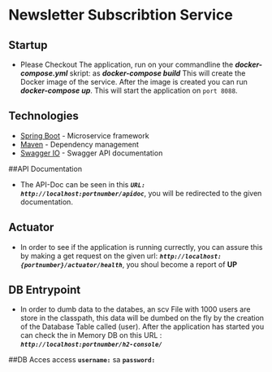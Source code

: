 

# Newsletter Subscribtion Service

## Startup 
* Please Checkout The application,  run on your commandline the **_docker-compose.yml_** skript: as _**docker-compose build**_ 
This will create the Docker image of the service. After the image is created you can run _**docker-compose up**_. This
will start the application on `port 8088`.

## Technologies

* [Spring Boot](https://projects.spring.io/spring-boot/) - Microservice framework
* [Maven](https://maven.apache.org/) - Dependency management
* [Swagger IO](http://swagger.io/) -  Swagger API documentation

##API Documentation
* The API-Doc can be seen in this **_`URL: http://localhost:portnumber/apidoc`_**, you will be redirected to the given 
documentation.

## Actuator
* In order to see if the application is running currectly, you can assure this by making a get request on the
given url: **_`http://localhost:{portnumber}/actuator/health`_**, you shoul become a report of **UP**

## DB Entrypoint
 * In order to dumb data to the databes, an scv File with 1000 users are store in the classpath, this data will be 
 dumbed on the fly by the creation of the Database Table called (user). After the application has started you can check 
 the in Memory DB on this URL : **_`http://localhost:portnumber/h2-console/`_**

##DB Acces access
**`username:`** sa 
**`password:`**
